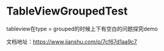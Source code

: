 # TableViewGroupedTest
tableview在type = grouped的时候上下有空白的问题探究demo

文档地址：https://www.jianshu.com/p/7cf67d1aa9c7
